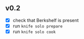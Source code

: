 ## v0.2
- [X] check that Berkshelf is present
- [X] run `knife solo prepare`
- [X] run `knife solo cook`
